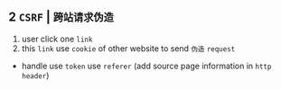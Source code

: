 ## 2 `CSRF` | `跨站请求伪造` 
1. user click one `link` 
2. this `link` use `cookie` of other website to send `伪造` `request` 

* handle
use `token` 
use `referer` (add source page information in `http header`)
